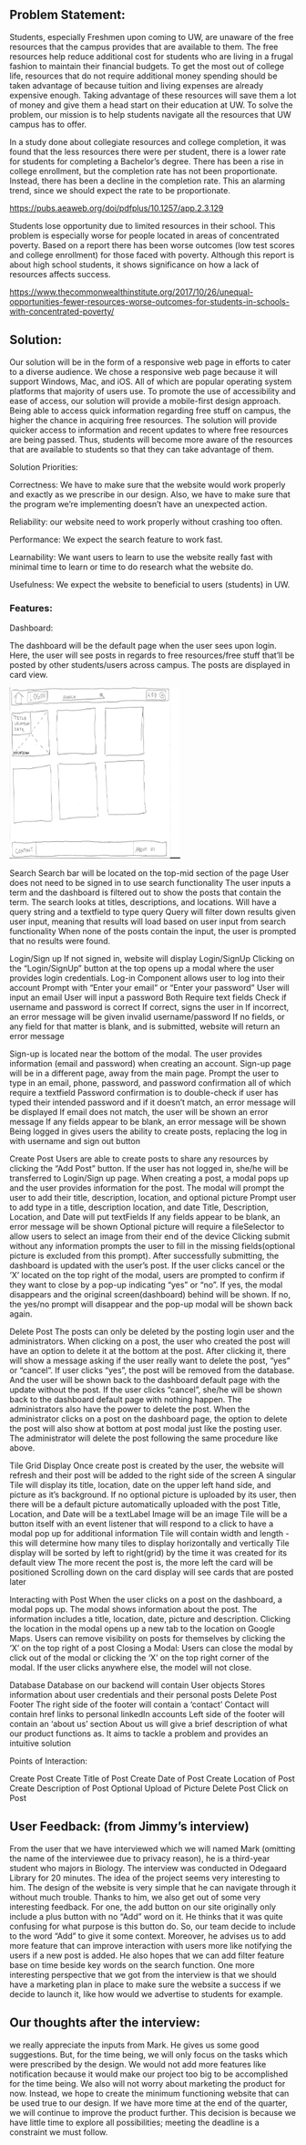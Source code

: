 ## Problem Statement:

Students, especially Freshmen upon coming to UW, are unaware of the free resources that the campus provides that are available to them. The free resources help reduce additional cost for students who are living in a frugal fashion to maintain their financial budgets. To get the most out of college life, resources that do not require additional money spending should be taken advantage of because tuition and living expenses are already expensive enough. Taking advantage of these resources will save them a lot of money and give them a head start on their education at UW. To solve the problem, our mission is to help students navigate all the resources that UW campus has to offer.

In a study done about collegiate resources and college completion, it was found that the less resources there were per student, there is a lower rate for students for completing a Bachelor’s degree. There has been a rise in college enrollment, but the completion rate has not been proportionate. Instead, there has been a decline in the completion rate. This an alarming trend, since we should expect the rate to be proportionate.

https://pubs.aeaweb.org/doi/pdfplus/10.1257/app.2.3.129

Students lose opportunity due to limited resources in their school. This problem is especially worse for people located in areas of concentrated poverty. Based on a report there has been worse outcomes (low test scores and college enrollment) for those faced with poverty. Although this report is about high school students, it shows significance on how a lack of resources affects success.

https://www.thecommonwealthinstitute.org/2017/10/26/unequal-opportunities-fewer-resources-worse-outcomes-for-students-in-schools-with-concentrated-poverty/


## Solution:

Our solution will be in the form of a responsive web page in efforts to cater to a diverse audience. We chose a responsive web page because it will support Windows, Mac, and iOS. All of which are popular operating system platforms that majority of users use. To promote the use of accessibility and ease of access, our solution will provide a mobile-first design approach. Being able to access quick information regarding free stuff on campus, the higher the chance in acquiring free resources. The solution will provide quicker access to information and recent updates to where free resources are being passed. Thus, students will become more aware of the resources that are available to students so that they can take advantage of them.  

Solution Priorities:

Correctness: We have to make sure that the website would work properly and exactly as we prescribe in our design. Also, we have to make sure that the program we’re implementing doesn’t have an unexpected action.

Reliability: our website need to work properly without crashing too often.

Performance: We expect the search feature to work fast.

Learnability: We want users to learn to use the website really fast with minimal time to learn or time to do research what the website do.

Usefulness: We expect the website to beneficial to users (students) in UW.


### Features:

Dashboard:

The dashboard will be the default page when the user sees upon login. Here, the user will see posts in regards to free resources/free stuff that’ll be posted by other students/users across campus. The posts are displayed in card view.

<img src="img/design/dashboard.jpg" width="300" height="300" />


Search
Search bar will be located on the top-mid section of the page 
User does not need to be signed in to use search functionality
The user inputs a term and the dashboard is filtered out to show the posts that contain the term. The search looks at titles, descriptions, and locations.
Will have a query string and a textfield to type query
Query will filter down results given user input, meaning that results will load based on user input from search functionality
When none of the posts contain the input, the user is prompted that no results were found.

Login/Sign up
If not signed in, website will display Login/SignUp
Clicking on the “Login/SignUp” button at the top opens up a modal where the user provides login credentials.
Log-in Component allows user to log into their account
Prompt with “Enter your email” or “Enter your password”
User will input an email
User will input a password
Both Require text fields
Check if username and password is correct
If correct, signs the user in
If incorrect, an error message will be given invalid username/password
If no fields, or any field for that matter is blank, and is submitted, website will return an error message

Sign-up is located near the bottom of the modal. The user provides information (email and password) when creating an account. Sign-up page will be in a different page, away from the main page.
Prompt the user to type in an email, phone, password, and password confirmation all of which require a textfield
Password confirmation is to double-check if user has typed their intended password and if it doesn’t match, an error message will be displayed
If email does not match, the user will be shown an error message
If any fields appear to be blank, an error message will be shown
Being logged in gives users the ability to create posts, replacing the log in with username and sign out button




Create Post
Users are able to create posts to share any resources by clicking the “Add Post” button. If the user has not logged in, she/he will be transferred to Login/Sign up page.
When creating a post, a modal pops up and the user provides information for the post. 
The modal will prompt the user to add their title, description, location, and optional picture
Prompt user to add type in a title, description location, and date
Title, Description, Location, and Date will put textFields
If any fields appear to be blank, an error message will be shown
Optional picture will require a fileSelector to allow users to select an image from their end of the device
Clicking submit without any information prompts the user to fill in the missing fields(optional picture is excluded from this prompt).
After successfully submitting, the dashboard is updated with the user’s post.
If the user clicks cancel or the ‘X’ located on the top right of the modal, users are prompted to confirm if they want to close by a pop-up indicating “yes” or “no”. If yes, the modal disappears and the original screen(dashboard) behind will be shown. If no, the yes/no prompt will disappear and the pop-up modal will be shown back again.



Delete Post
The posts can only be deleted by the posting login user and the administrators.
When clicking on a post, the user who created the post will have an option to delete it at the bottom at the post. After clicking it, there will show a message asking if the user really want to delete the post, “yes” or “cancel”. If user clicks “yes”, the post will be removed from the database. And the user will be shown back to the dashboard default page with the update without the post. If the user clicks “cancel”, she/he will be shown back to the dashboard default page with nothing happen.
The administrators also have the power to delete the post. When the administrator clicks on a post on the dashboard page, the option to delete the post will also show at bottom at post modal just like the posting user. The administrator will delete the post following the same procedure like above.


Tile Grid Display
Once create post is created by the user, the website will refresh and their post will be added to the right side of the screen
A singular Tile will display its title, location, date on the upper left hand side, and picture as it’s background. If no optional picture is uploaded by its user, then there will be a default picture automatically uploaded with the post
Title, Location, and Date will be a textLabel
Image will be an image
Tile will be a button itself with an event listener that will respond to a click to have a modal pop up for additional information
Tile will contain width and length - this will determine how many tiles to display horizontally and vertically
Tile display will be sorted by left to right(grid) by the time it was created for its default view
The more recent the post is, the more left the card will be positioned
Scrolling down on the card display will see cards that are posted later


Interacting with Post
When the user clicks on a post on the dashboard, a modal pops up. The modal shows information about the post. The information includes a title, location, date, picture and description.
Clicking the location in the modal opens up a new tab to the location on Google Maps.
Users can remove visibility on posts for themselves by clicking the ‘X’ on the top right of a post
Closing a Modal:
Users can close the modal by click out of the modal or clicking the ‘X’ on the top right corner of the modal. If the user clicks anywhere else, the model will not close.



Database
Database on our backend will contain User objects
Stores information about user credentials and their personal posts
Delete Post
Footer
The right side of the footer will contain a ‘contact’
Contact will contain href links to personal linkedIn accounts
Left side of the footer will contain an ‘about us’ section
About us will give a brief description of what our product functions as. It aims to tackle a problem and provides an intuitive solution

Points of Interaction:

Create Post
Create Title of Post
Create Date of Post
Create Location of Post
Create Description of Post
Optional Upload of Picture 
Delete Post
Click on Post





## User Feedback: (from Jimmy’s interview)

From the user that we have interviewed which we will named Mark (omitting the name of the interviewee due to privacy reason), he is a third-year student who majors in Biology. The interview was conducted in Odegaard Library for 20 minutes. The idea of the project seems very interesting to him. The design of the website is very simple that he can navigate through it without much trouble. Thanks to him, we also get out of some very interesting feedback. For one, the add button on our site originally only include a plus button with no “Add” word on it. He thinks that it was quite confusing for what purpose is this button do. So, our team decide to include to the word “Add” to give it some context. Moreover, he advises us to add more feature that can improve interaction with users more like notifying the users if a new post is added. He also hopes that we can add filter feature base on time beside key words on the search function. One more interesting perspective that we got from the interview is that we should have a marketing plan in place to make sure the website a success if we decide to launch it, like how would we advertise to students for example.

## Our thoughts after the interview:

we really appreciate the inputs from Mark. He gives us some good suggestions. But, for the time being, we will only focus on the tasks which were prescribed by the design. We would not add more features like notification because it would make our project too big to be accomplished for the time being. We also will not worry about marketing the product for now. Instead, we hope to create the minimum functioning website that can be used true to our design. If we have more time at the end of the quarter, we will continue to improve the product further. This decision is because we have little time to explore all possibilities; meeting the deadline is a constraint we must follow.

